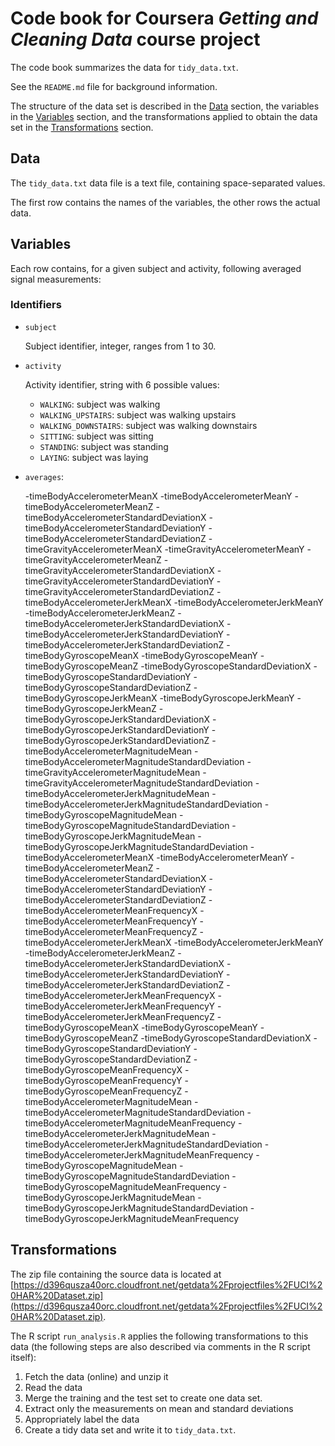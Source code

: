 # Code book for Coursera *Getting and Cleaning Data* course project

The code book summarizes the data for `tidy_data.txt`.

See the `README.md` file for background information.

The structure of the data set is described in the [Data](#data) section, the variables in the [Variables](#variables) section, and the transformations applied to obtain the data set in the [Transformations](#transformations) section.

## Data <a name="data"></a>

The `tidy_data.txt` data file is a text file, containing space-separated values.

The first row contains the names of the variables, the other rows the actual data. 

## Variables <a name="variables"></a>

Each row contains, for a given subject and activity, following averaged signal measurements:

### Identifiers <a name="identifiers"></a>

- `subject`

	Subject identifier, integer, ranges from 1 to 30.

- `activity`

	Activity identifier, string with 6 possible values: 
	- `WALKING`: subject was walking
	- `WALKING_UPSTAIRS`: subject was walking upstairs
	- `WALKING_DOWNSTAIRS`: subject was walking downstairs
	- `SITTING`: subject was sitting
	- `STANDING`: subject was standing
	- `LAYING`: subject was laying

- `averages`:

    -timeBodyAccelerometerMeanX
    -timeBodyAccelerometerMeanY
    -timeBodyAccelerometerMeanZ
    -timeBodyAccelerometerStandardDeviationX
    -timeBodyAccelerometerStandardDeviationY
    -timeBodyAccelerometerStandardDeviationZ
    -timeGravityAccelerometerMeanX
    -timeGravityAccelerometerMeanY
    -timeGravityAccelerometerMeanZ
    -timeGravityAccelerometerStandardDeviationX
    -timeGravityAccelerometerStandardDeviationY
    -timeGravityAccelerometerStandardDeviationZ
    -timeBodyAccelerometerJerkMeanX
    -timeBodyAccelerometerJerkMeanY
    -timeBodyAccelerometerJerkMeanZ
    -timeBodyAccelerometerJerkStandardDeviationX
    -timeBodyAccelerometerJerkStandardDeviationY
    -timeBodyAccelerometerJerkStandardDeviationZ
    -timeBodyGyroscopeMeanX
    -timeBodyGyroscopeMeanY
    -timeBodyGyroscopeMeanZ
    -timeBodyGyroscopeStandardDeviationX
    -timeBodyGyroscopeStandardDeviationY
    -timeBodyGyroscopeStandardDeviationZ
    -timeBodyGyroscopeJerkMeanX
    -timeBodyGyroscopeJerkMeanY
    -timeBodyGyroscopeJerkMeanZ
    -timeBodyGyroscopeJerkStandardDeviationX
    -timeBodyGyroscopeJerkStandardDeviationY
    -timeBodyGyroscopeJerkStandardDeviationZ
    -timeBodyAccelerometerMagnitudeMean
    -timeBodyAccelerometerMagnitudeStandardDeviation
    -timeGravityAccelerometerMagnitudeMean
    -timeGravityAccelerometerMagnitudeStandardDeviation
    -timeBodyAccelerometerJerkMagnitudeMean
    -timeBodyAccelerometerJerkMagnitudeStandardDeviation
    -timeBodyGyroscopeMagnitudeMean
    -timeBodyGyroscopeMagnitudeStandardDeviation
    -timeBodyGyroscopeJerkMagnitudeMean
    -timeBodyGyroscopeJerkMagnitudeStandardDeviation
    -timeBodyAccelerometerMeanX
    -timeBodyAccelerometerMeanY
    -timeBodyAccelerometerMeanZ
    -timeBodyAccelerometerStandardDeviationX
    -timeBodyAccelerometerStandardDeviationY
    -timeBodyAccelerometerStandardDeviationZ
    -timeBodyAccelerometerMeanFrequencyX
    -timeBodyAccelerometerMeanFrequencyY
    -timeBodyAccelerometerMeanFrequencyZ
    -timeBodyAccelerometerJerkMeanX
    -timeBodyAccelerometerJerkMeanY
    -timeBodyAccelerometerJerkMeanZ
    -timeBodyAccelerometerJerkStandardDeviationX
    -timeBodyAccelerometerJerkStandardDeviationY
    -timeBodyAccelerometerJerkStandardDeviationZ
    -timeBodyAccelerometerJerkMeanFrequencyX
    -timeBodyAccelerometerJerkMeanFrequencyY
    -timeBodyAccelerometerJerkMeanFrequencyZ
    -timeBodyGyroscopeMeanX
    -timeBodyGyroscopeMeanY
    -timeBodyGyroscopeMeanZ
    -timeBodyGyroscopeStandardDeviationX
    -timeBodyGyroscopeStandardDeviationY
    -timeBodyGyroscopeStandardDeviationZ
    -timeBodyGyroscopeMeanFrequencyX
    -timeBodyGyroscopeMeanFrequencyY
    -timeBodyGyroscopeMeanFrequencyZ
    -timeBodyAccelerometerMagnitudeMean
    -timeBodyAccelerometerMagnitudeStandardDeviation
    -timeBodyAccelerometerMagnitudeMeanFrequency
    -timeBodyAccelerometerJerkMagnitudeMean
    -timeBodyAccelerometerJerkMagnitudeStandardDeviation
    -timeBodyAccelerometerJerkMagnitudeMeanFrequency
    -timeBodyGyroscopeMagnitudeMean
    -timeBodyGyroscopeMagnitudeStandardDeviation
    -timeBodyGyroscopeMagnitudeMeanFrequency
    -timeBodyGyroscopeJerkMagnitudeMean
    -timeBodyGyroscopeJerkMagnitudeStandardDeviation
    -timeBodyGyroscopeJerkMagnitudeMeanFrequency
    
## Transformations <a name="transformations"></a>

The zip file containing the source data is located at [https://d396qusza40orc.cloudfront.net/getdata%2Fprojectfiles%2FUCI%20HAR%20Dataset.zip](https://d396qusza40orc.cloudfront.net/getdata%2Fprojectfiles%2FUCI%20HAR%20Dataset.zip).

The R script `run_analysis.R` applies the following transformations to this data (the following steps are also described via comments in the R script itself):

1. Fetch the data (online) and unzip it
2. Read the data
3. Merge the training and the test set to create one data set.
4. Extract only the measurements on mean and standard deviations
5. Appropriately label the data
6. Create a tidy data set and write it to `tidy_data.txt`.
